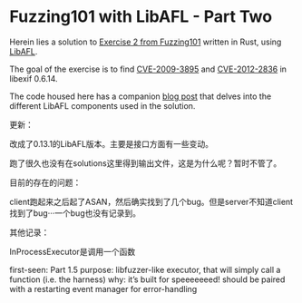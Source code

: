 # Fuzzing101 with LibAFL - Part Two

Herein lies a solution to [Exercise 2 from Fuzzing101](https://github.com/antonio-morales/Fuzzing101/tree/main/Exercise%202) written in Rust, using [LibAFL](https://github.com/AFLplusplus/LibAFL). 

The goal of the exercise is to find [CVE-2009-3895](https://cve.mitre.org/cgi-bin/cvename.cgi?name=CVE-2009-3895) and [CVE-2012-2836](https://cve.mitre.org/cgi-bin/cvename.cgi?name=CVE-2012-2836) in libexif 0.6.14.

The code housed here has a companion [blog post](https://epi052.gitlab.io/notes-to-self/blog/2021-11-07-fuzzing-101-with-libafl-part-2/) that delves into the different LibAFL components used in the solution.


更新：

改成了0.13.1的LibAFL版本。主要是接口方面有一些变动。

跑了很久也没有在solutions这里得到输出文件，这是为什么呢？暂时不管了。

目前的存在的问题：

client跑起来之后起了ASAN，然后确实找到了几个bug。但是server不知道client找到了bug···一个bug也没有记录到。


其他记录：

InProcessExecutor是调用一个函数

first-seen: Part 1.5
purpose: libfuzzer-like executor, that will simply call a function (i.e. the harness)
why: it’s built for speeeeeeed! should be paired with a restarting event manager for error-handling
